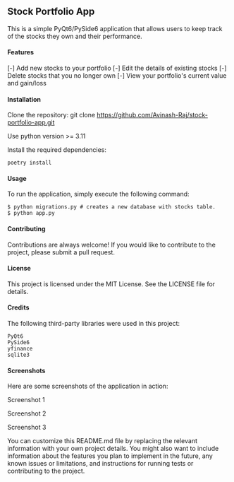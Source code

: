 ## Stock Portfolio App

This is a simple PyQt6/PySide6 application that allows users to keep track of the stocks they own and their performance.

#### Features

[-] Add new stocks to your portfolio
[-] Edit the details of existing stocks
[-] Delete stocks that you no longer own
[-] View your portfolio's current value and gain/loss

#### Installation

Clone the repository: git clone https://github.com/Avinash-Raj/stock-portfolio-app.git

Use python version >= 3.11

Install the required dependencies: 

    poetry install

#### Usage

To run the application, simply execute the following command:

    $ python migrations.py # creates a new database with stocks table.
    $ python app.py

#### Contributing

Contributions are always welcome! If you would like to contribute to the project, please submit a pull request.

#### License

This project is licensed under the MIT License. See the LICENSE file for details.

#### Credits

The following third-party libraries were used in this project:

    PyQt6
    PySide6
    yfinance
    sqlite3

#### Screenshots

Here are some screenshots of the application in action:

Screenshot 1

Screenshot 2

Screenshot 3

You can customize this README.md file by replacing the relevant information with your own project details. You might also want to include information about the features you plan to implement in the future, any known issues or limitations, and instructions for running tests or contributing to the project.
